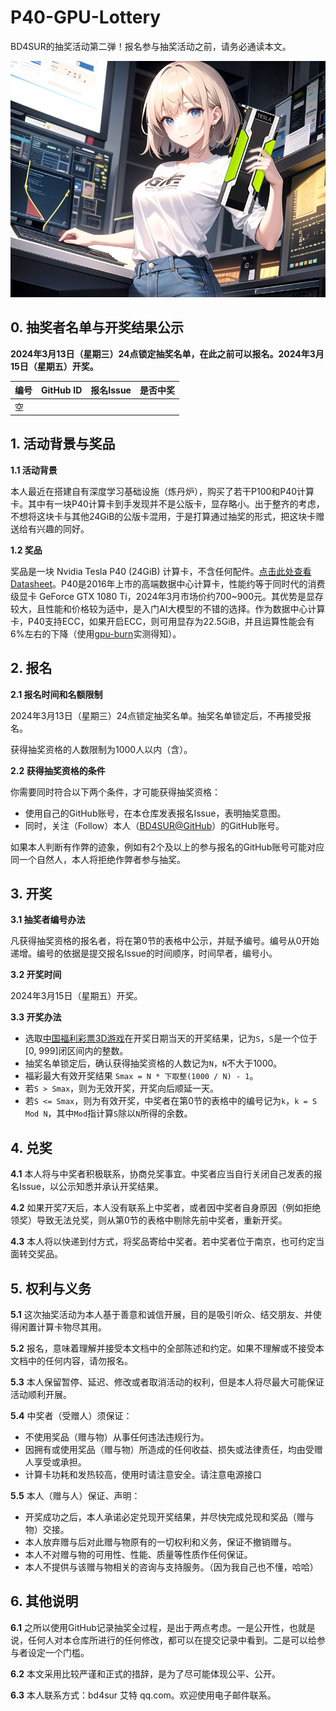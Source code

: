 # P40-GPU-Lottery

BD4SUR的抽奖活动第二弹！报名参与抽奖活动之前，请务必通读本文。

![ ](girl-holding-tesla.png)

## 0. 抽奖者名单与开奖结果公示

**2024年3月13日（星期三）24点锁定抽奖名单，在此之前可以报名。2024年3月15日（星期五）开奖。**

|编号|GitHub ID|报名Issue|是否中奖|
|---|---------|---------|-------|
|空|         |         |       |

## 1. 活动背景与奖品

**1.1 活动背景**

本人最近在搭建自有深度学习基础设施（炼丹炉），购买了若干P100和P40计算卡。其中有一块P40计算卡到手发现并不是公版卡，显存略小。出于整齐的考虑，不想将这块卡与其他24GiB的公版卡混用，于是打算通过抽奖的形式，把这块卡赠送给有兴趣的同好。

**1.2 奖品**

奖品是一块 Nvidia Tesla P40 (24GiB) 计算卡，不含任何配件。[点击此处查看Datasheet](https://www.nvidia.com/content/dam/en-zz/Solutions/design-visualization/documents/nvidia-p40-datasheet.pdf)。P40是2016年上市的高端数据中心计算卡，性能约等于同时代的消费级显卡 GeForce GTX 1080 Ti，2024年3月市场价约700~900元。其优势是显存较大，且性能和价格较为适中，是入门AI大模型的不错的选择。作为数据中心计算卡，P40支持ECC，如果开启ECC，则可用显存为22.5GiB，并且运算性能会有6%左右的下降（使用[gpu-burn](https://github.com/wilicc/gpu-burn)实测得知）。

## 2. 报名

**2.1 报名时间和名额限制**

2024年3月13日（星期三）24点锁定抽奖名单。抽奖名单锁定后，不再接受报名。

获得抽奖资格的人数限制为1000人以内（含）。

**2.2 获得抽奖资格的条件**

你需要同时符合以下两个条件，才可能获得抽奖资格：

- 使用自己的GitHub账号，在本仓库发表报名Issue，表明抽奖意图。
- 同时，关注（Follow）本人（[BD4SUR@GitHub](https://github.com/BD4SUR)）的GitHub账号。

如果本人判断有作弊的迹象，例如有2个及以上的参与报名的GitHub账号可能对应同一个自然人，本人将拒绝作弊者参与抽奖。

## 3. 开奖

**3.1 抽奖者编号办法**

凡获得抽奖资格的报名者，将在第0节的表格中公示，并赋予编号。编号从0开始递增。编号的依据是提交报名Issue的时间顺序，时间早者，编号小。

**3.2 开奖时间**

2024年3月15日（星期五）开奖。

**3.3 开奖办法**

- 选取[中国福利彩票3D游戏](http://www.cwl.gov.cn/fcpz/yxjs/fc3d/)在开奖日期当天的开奖结果，记为`S`，`S`是一个位于[0, 999]闭区间内的整数。
- 抽奖名单锁定后，确认获得抽奖资格的人数记为`N`，`N`不大于1000。
- 福彩最大有效开奖结果 `Smax = N * 下取整(1000 / N) - 1`。
- 若`S > Smax`，则为无效开奖，开奖向后顺延一天。
- 若`S <= Smax`，则为有效开奖，中奖者在第0节的表格中的编号记为`k`，`k = S Mod N`，其中`Mod`指计算`S`除以`N`所得的余数。

## 4. 兑奖

**4.1** 本人将与中奖者积极联系，协商兑奖事宜。中奖者应当自行关闭自己发表的报名Issue，以公示知悉并承认开奖结果。

**4.2** 如果开奖7天后，本人没有联系上中奖者，或者因中奖者自身原因（例如拒绝领奖）导致无法兑奖，则从第0节的表格中剔除先前中奖者，重新开奖。

**4.3** 本人将以快递到付方式，将奖品寄给中奖者。若中奖者位于南京，也可约定当面转交奖品。

## 5. 权利与义务

**5.1** 这次抽奖活动为本人基于善意和诚信开展，目的是吸引听众、结交朋友、并使得闲置计算卡物尽其用。

**5.2** 报名，意味着理解并接受本文档中的全部陈述和约定。如果不理解或不接受本文档中的任何内容，请勿报名。

**5.3** 本人保留暂停、延迟、修改或者取消活动的权利，但是本人将尽最大可能保证活动顺利开展。

**5.4** 中奖者（受赠人）须保证：

- 不使用奖品（赠与物）从事任何违法违规行为。
- 因拥有或使用奖品（赠与物）所造成的任何收益、损失或法律责任，均由受赠人享受或承担。
- 计算卡功耗和发热较高，使用时请注意安全。请注意电源接口

**5.5** 本人（赠与人）保证、声明：

- 开奖成功之后，本人承诺必定兑现开奖结果，并尽快完成兑现和奖品（赠与物）交接。
- 本人放弃赠与后对此赠与物原有的一切权利和义务，保证不撤销赠与。
- 本人不对赠与物的可用性、性能、质量等性质作任何保证。
- 本人不提供与该赠与物相关的咨询与支持服务。（因为我自己也不懂，哈哈）

## 6. 其他说明

**6.1** 之所以使用GitHub记录抽奖全过程，是出于两点考虑。一是公开性，也就是说，任何人对本仓库所进行的任何修改，都可以在提交记录中看到。二是可以给参与者设定一个门槛。

**6.2** 本文采用比较严谨和正式的措辞，是为了尽可能体现公平、公开。

**6.3** 本人联系方式：bd4sur 艾特 qq.com。欢迎使用电子邮件联系。

